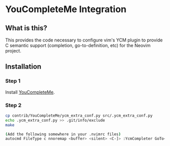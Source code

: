 # YouCompleteMe Integration

## What is this?

This provides the code necessary to configure vim's YCM plugin to provide C semantic support (completion, go-to-definition, etc) for the Neovim project.

## Installation

### Step 1

Install [YouCompleteMe](https://github.com/Valloric/YouCompleteMe).

### Step 2

```bash
cp contrib/YouCompleteMe/ycm_extra_conf.py src/.ycm_extra_conf.py
echo .ycm_extra_conf.py >> .git/info/exclude
make

(Add the following somewhere in your .nvimrc files)
autocmd FileType c nnoremap <buffer> <silent> <C-]> :YcmCompleter GoTo<cr>
```
